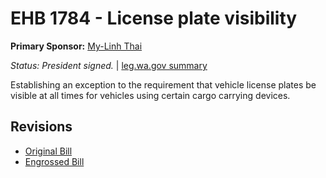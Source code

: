 # EHB 1784 - License plate visibility
**Primary Sponsor:** [My-Linh Thai](/person/leg/thai_my.md)

*Status: President signed.* | [leg.wa.gov summary](https://app.leg.wa.gov/billsummary?BillNumber=1784&Year=2021)

Establishing an exception to the requirement that vehicle license plates be visible at all times for vehicles using certain cargo carrying devices.

## Revisions
* [Original Bill](1/)
* [Engrossed Bill](1/)